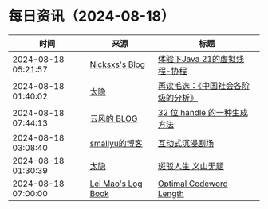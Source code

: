 ﻿# 每日资讯（2024-08-18）

|时间|来源|标题|
|---|---|---|
|2024-08-18 05:21:57|[Nicksxs's Blog](https://nicksxs.me/atom.xml)|[体验下Java 21的虚拟线程-协程](https://nicksxs.me/2024/08/18/%E4%BD%93%E9%AA%8C%E4%B8%8BJava-21%E7%9A%84%E8%99%9A%E6%8B%9F%E7%BA%BF%E7%A8%8B-%E5%8D%8F%E7%A8%8B/)|
|2024-08-18 01:40:02|[太隐](https://wangyurui.com/feed.xml)|[再读毛选：《中国社会各阶级的分析》](https://wangyurui.com/posts/du-mao-xuan-zhong-guo-she-hui-ge-jie-ji-de-fen-x-b450e52c)|
|2024-08-18 07:44:13|[云风的 BLOG](http://blog.codingnow.com/atom.xml)|[32 位 handle 的一种生成方法](https://blog.codingnow.com/2024/08/handle_generation.html)|
|2024-08-18 03:08:40|[smallyu的博客](https://smallyu.net/atom.xml)|[互动式沉浸剧场](https://smallyu.net/2024/08/18/%E4%BA%92%E5%8A%A8%E5%BC%8F%E6%B2%89%E6%B5%B8%E5%89%A7%E5%9C%BA/)|
|2024-08-18 01:30:39|[太隐](https://wangyurui.com/feed.xml)|[斑驳人生 义山无题](https://wangyurui.com/posts/ban-bo-ren-sheng-yi-shan-wu-ti-40f11e4f)|
|2024-08-18 07:00:00|[Lei Mao's Log Book](https://leimao.github.io/atom.xml)|[Optimal Codeword Length](https://leimao.github.io/blog/Optimal-Codeword-Length/)|
